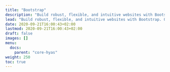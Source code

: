 ```yaml
---
title: "Bootstrap"
description: "Build robust, flexible, and intuitive websites with Bootstrap. Or use any other front-end framework if you prefer."
lead: "Build robust, flexible, and intuitive websites with Bootstrap. Or use any other front-end framework if you prefer."
date: 2020-09-21T16:00:43+02:00
lastmod: 2020-09-21T16:00:43+02:00
draft: false
images: []
menu: 
  docs:
    parent: "core-hyas"
weight: 250
toc: true
---
```


